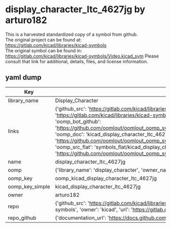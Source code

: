 # display_character_ltc_4627jg by arturo182  
This is a harvested standardized copy of a symbol from github.  
The original project can be found at:  
https://gitlab.com/kicad/libraries/kicad-symbols  
The original symbol can be found in:
https://gitlab.com/kicad/libraries/kicad-symbols/Video.kicad_sym
Please consult that link for additional, details, files, and license information.  
## yaml dump  
| Key | Value |  
| --- | --- |  
| library_name | Display_Character |  
| links | {'github_src': 'https://gitlab.com/kicad/libraries/kicad-symbols/Video.kicad_sym', 'github_src_repo': 'https://gitlab.com/kicad/libraries/kicad-symbols', 'oomp_bot': 'kicad_display_character_ltc_4627jg/working', 'oomp_bot_github': 'https://github.com/oomlout/oomlout_oomp_symbol_bot/tree/main/kicad_display_character_ltc_4627jg/working', 'oomp_doc': 'kicad_display_character_ltc_4627jg/working', 'oomp_doc_github': 'https://github.com/oomlout/oomlout_oomp_symbol_doc/tree/main/kicad_display_character_ltc_4627jg/working', 'oomp_src_flat': 'symbols_flat/kicad_display_character_ltc_4627jg/working', 'oomp_src_flat_github': 'https://github.com/oomlout/oomlout_oomp_symbol_src/tree/main/kicad_display_character_ltc_4627jg/working'} |  
| name | display_character_ltc_4627jg |  
| oomp | {'library_name': 'display_character', 'owner_name': 'kicad', 'symbol_name': 'display_character_ltc_4627jg'} |  
| oomp_key | oomp_kicad_display_character_ltc_4627jg |  
| oomp_key_simple | kicad_display_character_ltc_4627jg |  
| owner | arturo182 |  
| repo | {'github_src': 'https://gitlab.com/kicad/libraries/kicad-symbols/Video.kicad_sym', 'name': 'libraries/kicad-symbols', 'owner': 'kicad', 'url': 'https://gitlab.com/kicad/libraries/kicad-symbols'} |  
| repo_github | {'documentation_url': 'https://docs.github.com/rest/repos/repos#get-a-repository', 'message': 'Not Found'} |  

